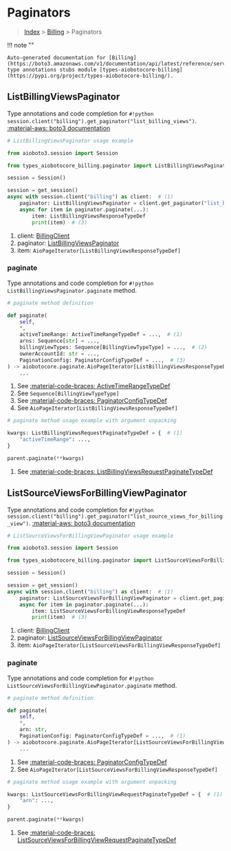 # Paginators

> [Index](../README.md) > [Billing](./README.md) > Paginators

!!! note ""

    Auto-generated documentation for [Billing](https://boto3.amazonaws.com/v1/documentation/api/latest/reference/services/billing.html#billing)
    type annotations stubs module [types-aiobotocore-billing](https://pypi.org/project/types-aiobotocore-billing/).

## ListBillingViewsPaginator

Type annotations and code completion for `#!python session.client("billing").get_paginator("list_billing_views")`.
[:material-aws: boto3 documentation](https://boto3.amazonaws.com/v1/documentation/api/latest/reference/services/billing/paginator/ListBillingViews.html#Billing.Paginator.ListBillingViews)

```python
# ListBillingViewsPaginator usage example

from aioboto3.session import Session

from types_aiobotocore_billing.paginator import ListBillingViewsPaginator

session = Session()

session = get_session()
async with session.client("billing") as client:  # (1)
    paginator: ListBillingViewsPaginator = client.get_paginator("list_billing_views")  # (2)
    async for item in paginator.paginate(...):
        item: ListBillingViewsResponseTypeDef
        print(item)  # (3)
```

1. client: [BillingClient](./client.md)
2. paginator: [ListBillingViewsPaginator](./paginators.md#listbillingviewspaginator)
3. item: `AioPageIterator[ListBillingViewsResponseTypeDef]`


### paginate

Type annotations and code completion for `#!python ListBillingViewsPaginator.paginate` method.

```python
# paginate method definition

def paginate(
    self,
    *,
    activeTimeRange: ActiveTimeRangeTypeDef = ...,  # (1)
    arns: Sequence[str] = ...,
    billingViewTypes: Sequence[BillingViewTypeType] = ...,  # (2)
    ownerAccountId: str = ...,
    PaginationConfig: PaginatorConfigTypeDef = ...,  # (3)
) -> aiobotocore.paginate.AioPageIterator[ListBillingViewsResponseTypeDef]:  # (4)
    ...
```

1. See [:material-code-braces: ActiveTimeRangeTypeDef](./type_defs.md#activetimerangetypedef)
2. See `Sequence[BillingViewTypeType]`
3. See [:material-code-braces: PaginatorConfigTypeDef](./type_defs.md#paginatorconfigtypedef)
4. See `AioPageIterator[ListBillingViewsResponseTypeDef]`


```python
# paginate method usage example with argument unpacking

kwargs: ListBillingViewsRequestPaginateTypeDef = {  # (1)
    "activeTimeRange": ...,
}

parent.paginate(**kwargs)
```

1. See [:material-code-braces: ListBillingViewsRequestPaginateTypeDef](./type_defs.md#listbillingviewsrequestpaginatetypedef)
## ListSourceViewsForBillingViewPaginator

Type annotations and code completion for `#!python session.client("billing").get_paginator("list_source_views_for_billing_view")`.
[:material-aws: boto3 documentation](https://boto3.amazonaws.com/v1/documentation/api/latest/reference/services/billing/paginator/ListSourceViewsForBillingView.html#Billing.Paginator.ListSourceViewsForBillingView)

```python
# ListSourceViewsForBillingViewPaginator usage example

from aioboto3.session import Session

from types_aiobotocore_billing.paginator import ListSourceViewsForBillingViewPaginator

session = Session()

session = get_session()
async with session.client("billing") as client:  # (1)
    paginator: ListSourceViewsForBillingViewPaginator = client.get_paginator("list_source_views_for_billing_view")  # (2)
    async for item in paginator.paginate(...):
        item: ListSourceViewsForBillingViewResponseTypeDef
        print(item)  # (3)
```

1. client: [BillingClient](./client.md)
2. paginator: [ListSourceViewsForBillingViewPaginator](./paginators.md#listsourceviewsforbillingviewpaginator)
3. item: `AioPageIterator[ListSourceViewsForBillingViewResponseTypeDef]`


### paginate

Type annotations and code completion for `#!python ListSourceViewsForBillingViewPaginator.paginate` method.

```python
# paginate method definition

def paginate(
    self,
    *,
    arn: str,
    PaginationConfig: PaginatorConfigTypeDef = ...,  # (1)
) -> aiobotocore.paginate.AioPageIterator[ListSourceViewsForBillingViewResponseTypeDef]:  # (2)
    ...
```

1. See [:material-code-braces: PaginatorConfigTypeDef](./type_defs.md#paginatorconfigtypedef)
2. See `AioPageIterator[ListSourceViewsForBillingViewResponseTypeDef]`


```python
# paginate method usage example with argument unpacking

kwargs: ListSourceViewsForBillingViewRequestPaginateTypeDef = {  # (1)
    "arn": ...,
}

parent.paginate(**kwargs)
```

1. See [:material-code-braces: ListSourceViewsForBillingViewRequestPaginateTypeDef](./type_defs.md#listsourceviewsforbillingviewrequestpaginatetypedef)
